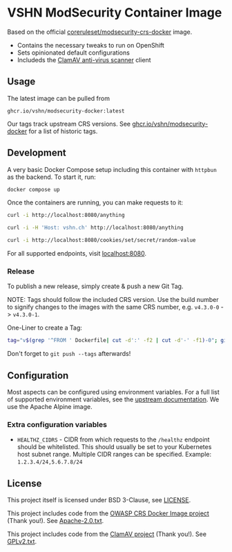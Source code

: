 # VSHN ModSecurity Container Image

Based on the official [coreruleset/modsecurity-crs-docker](https://github.com/coreruleset/modsecurity-crs-docker) image.

- Contains the necessary tweaks to run on OpenShift
- Sets opinionated default configurations
- Includeds the [ClamAV anti-virus scanner](https://www.clamav.net/) client

## Usage

The latest image can be pulled from

    ghcr.io/vshn/modsecurity-docker:latest

Our tags track upstream CRS versions.
See [ghcr.io/vshn/modsecurity-docker](https://github.com/vshn/modsecurity-docker/pkgs/container/modsecurity-docker) for a list of historic tags.

## Development

A very basic Docker Compose setup including this container with `httpbun` as the backend. To start it, run:

```sh
docker compose up
```

Once the containers are running, you can make requests to it:

```sh
curl -i http://localhost:8080/anything

curl -i -H 'Host: vshn.ch' http://localhost:8080/anything

curl -i http://localhost:8080/cookies/set/secret/random-value
```

For all supported endpoints, visit [localhost:8080](http://localhost:8080/).

### Release

To publish a new release, simply create & push a new Git Tag.

NOTE: Tags should follow the included CRS version. Use the build number to signify changes to the images with the same CRS number, e.g. `v4.3.0-0` -> `v4.3.0-1`.

One-Liner to create a Tag:

```sh
tag="v$(grep '^FROM ' Dockerfile| cut -d':' -f2 | cut -d'-' -f1)-0"; git tag -s "$tag" -m "$tag"
```

Don't forget to `git push --tags` afterwards!

## Configuration

Most aspects can be configured using environment variables.
For a full list of supported environment variables, see the [upstream documentation][upstream].
We use the Apache Alpine image.

### Extra configuration variables

- `HEALTHZ_CIDRS` - CIDR from which requests to the `/healthz` endpoint should be whitelisted.
  This should usually be set to your Kubernetes host subnet range.
  Multiple CIDR ranges can be specified.
  Example: `1.2.3.4/24,5.6.7.8/24`

## License

This project itself is licensed under BSD 3-Clause, see [LICENSE](./LICENSE).

This project includes code from the [OWASP CRS Docker Image project][upstream] (Thank you!). See [Apache-2.0.txt](Apache-2.0.txt).

This project includes code from the [ClamAV project][clamav] (Thank you!). See [GPLv2.txt](GPLv2.txt).

[upstream]: https://github.com/coreruleset/modsecurity-crs-docker
[clamav]: https://www.clamav.net/
